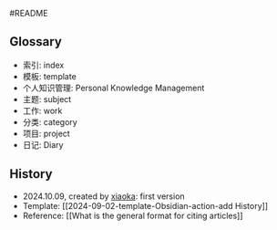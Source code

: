 #README

## Glossary

- 索引: index
- 模板: template
- 个人知识管理: Personal Knowledge Management
- 主题: subject
- 工作: work
- 分类: category
- 项目: project
- 日记: Diary

## History

- 2024.10.09, created by [xiaoka](https://www.xiaokaup.com/): first version
- Template: [[2024-09-02-template-Obsidian-action-add History]]
- Reference: [[What is the general format for citing articles]]
